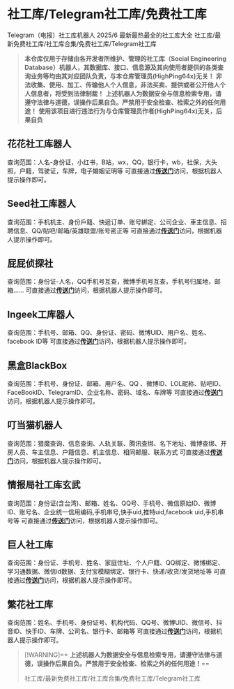 # 社工库/Telegram社工库/免费社工库

Telegram（电报）社工库机器人
2025/6 最新最热最全的社工库大全
社工库/最新免费社工库/社工库合集/免费社工库/Telegram社工库

> **本仓库仅用于存储由各开发者所维护、管理的社工库（Social Engineering Database）机器人，其数据库、接口、信息源及其向使用者提供的各类查询业务等均由其对应团队负责，与本仓库管理员(HighPing64x)无关！**
> **非法收集、使用、加工、传输他人个人信息，非法买卖、提供或者公开他人个人信息者，将受到法律制裁！**
> **上述机器人为数据安全与信息检索专用，请遵守法律与道德，误操作后果自负。严禁用于安全检查、检索之外的任何用途！**
> **使用该项目进行违法行为与仓库管理员作者(HighPing64x)无关，后果自负**

## 花花社工库器人
查询范围：人名-身份证，小红书，B站，wx，QQ，银行卡，wb，社保，大头照，户籍，驾驶证，车牌，电子婚姻证明等
可直接通过[**传送门**](https://t.me/sgkvipbot?start=vip_1393394)访问，根据机器人提示操作即可。

## Seed社工库器人
查询范围：手机机主、身份戶籍、快遞订单、账号綁定、公司企业、車主信息、招聘信息、QQ/貼吧/邮箱/英雄联盟/账号密正等
可直接通过[**传送门**](https://t.me/SeedSGKBOT?start=jjt6jyy6n)访问，根据机器人提示操作即可。

## 屁屁侦探社
查询范围：身份证-人名，QQ手机号互查，微博手机号互查，手机号归属地，邮箱……
可直接通过[**传送门**](http://t.me/ppsgk_bot?start=7815297965)访问，根据机器人提示操作即可。

## Ingeek工库器人
查询范围：手机号、邮箱、QQ、身份证、密码、微博UID、用户名、姓名、facebook ID等
可直接通过[**传送门**](https://t.me/ingeeksgkbot?start=NzgxNTI5Nzk2NQ==)访问，根据机器人提示操作即可。

## 黑盒BlackBox
查询范围：手机号、身份证、邮箱、用户名、QQ 、微博ID、LOL昵称、贴吧ID、FaceBookID、TelegramID、企业名称、密码、域名、车牌等
可直接通过[**传送门**](https://t.me/BOXsgkbot?start=MUtq2na)访问，根据机器人提示操作即可。

## 叮当猫机器人
查询范围：猎魔查询、信息查询、人轨关联、腾讯查绑、名下地址、微博查绑、开房人员、车主信息、户籍信息、机主信息、相同邮服、联系方式
可直接通过[**传送门**](https://t.me/DingDangCats_Bot?start=8a5fd983600a6093)访问，根据机器人提示操作即可。

## 情报局社工库玄武
查询范围：身份证(含台湾)、邮箱、姓名、QQ号、手机号、微信原始ID、微博ID、账号名、企业统一信用编码,手机串号,快手uid,推特uid,facebook uid,手机串号等
可直接通过[**传送门**](https://t.me/QingBaoJuXuanwubot?start=NzgxNTI5Nzk2NQ==)访问，根据机器人提示操作即可。

## 巨人社工库
查询范围：身份证、手机号、姓名、家庭住址、个人户籍、QQ绑定、微博绑定、学习通数据、微信id数据、支付宝模糊绑定、银行卡、快递/收货/发货地址等
可直接通过[**传送门**](https://t.me/jrsgk2_bot?start=NzgxNTI5Nzk2NQ==)访问，根据机器人提示操作即可。

## 繁花社工库
查询范围：姓名、手机号、身份证号、机构代码、QQ号、微博UID、微信号、抖音ID、快手ID、车牌、公司名、银行卡、邮箱等
可直接通过[**传送门**](https://t.me/FanHuaSGK_bot?start=FanHua_ZLTBSEPY)访问，根据机器人提示操作即可。

> [!WARNING]\==
> **上述机器人为数据安全与信息检索专用，请遵守法律与道德，误操作后果自负。严禁用于安全检查、检索之外的任何用途！**==
>
> 社工库/最新免费社工库/社工库合集/免费社工库/Telegram社工库
